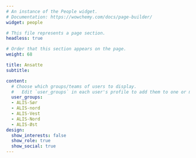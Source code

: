 ```yaml
---
# An instance of the People widget.
# Documentation: https://wowchemy.com/docs/page-builder/
widget: people

# This file represents a page section.
headless: true

# Order that this section appears on the page.
weight: 68

title: Ansatte
subtitle:

content:
  # Choose which groups/teams of users to display.
  #   Edit `user_groups` in each user's profile to add them to one or more of these groups.
  user_groups:
  - ALIS-Sør
  - ALIS-nord
  - ALIS-Vest
  - ALIS-Nord
  - ALIS-Øst
design:
  show_interests: false
  show_role: true
  show_social: true
---
```

